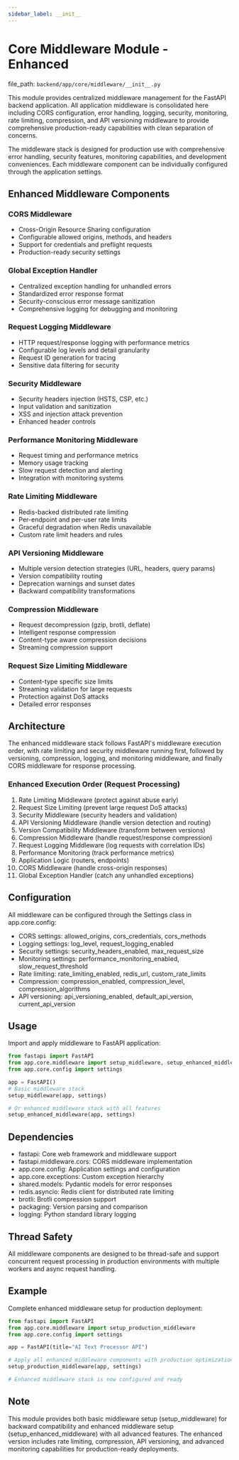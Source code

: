 ```yaml
---
sidebar_label: __init__
---
```


# Core Middleware Module - Enhanced

  file_path: `backend/app/core/middleware/__init__.py`

This module provides centralized middleware management for the FastAPI backend application.
All application middleware is consolidated here including CORS configuration, error handling,
logging, security, monitoring, rate limiting, compression, and API versioning middleware to
provide comprehensive production-ready capabilities with clean separation of concerns.

The middleware stack is designed for production use with comprehensive error handling,
security features, monitoring capabilities, and development conveniences. Each middleware
component can be individually configured through the application settings.

## Enhanced Middleware Components

### CORS Middleware

- Cross-Origin Resource Sharing configuration
- Configurable allowed origins, methods, and headers
- Support for credentials and preflight requests
- Production-ready security settings

### Global Exception Handler

- Centralized exception handling for unhandled errors
- Standardized error response format
- Security-conscious error message sanitization
- Comprehensive logging for debugging and monitoring

### Request Logging Middleware

- HTTP request/response logging with performance metrics
- Configurable log levels and detail granularity
- Request ID generation for tracing
- Sensitive data filtering for security

### Security Middleware

- Security headers injection (HSTS, CSP, etc.)
- Input validation and sanitization
- XSS and injection attack prevention
- Enhanced header controls

### Performance Monitoring Middleware

- Request timing and performance metrics
- Memory usage tracking
- Slow request detection and alerting
- Integration with monitoring systems

### Rate Limiting Middleware

- Redis-backed distributed rate limiting
- Per-endpoint and per-user rate limits
- Graceful degradation when Redis unavailable
- Custom rate limit headers and rules

### API Versioning Middleware

- Multiple version detection strategies (URL, headers, query params)
- Version compatibility routing
- Deprecation warnings and sunset dates
- Backward compatibility transformations

### Compression Middleware

- Request decompression (gzip, brotli, deflate)
- Intelligent response compression
- Content-type aware compression decisions
- Streaming compression support

### Request Size Limiting Middleware

- Content-type specific size limits
- Streaming validation for large requests
- Protection against DoS attacks
- Detailed error responses

## Architecture

The enhanced middleware stack follows FastAPI's middleware execution order, with
rate limiting and security middleware running first, followed by versioning,
compression, logging, and monitoring middleware, and finally CORS middleware
for response processing.

### Enhanced Execution Order (Request Processing)

1. Rate Limiting Middleware (protect against abuse early)
2. Request Size Limiting (prevent large request DoS attacks)
3. Security Middleware (security headers and validation)
4. API Versioning Middleware (handle version detection and routing)
5. Version Compatibility Middleware (transform between versions)
6. Compression Middleware (handle request/response compression)
7. Request Logging Middleware (log requests with correlation IDs)
8. Performance Monitoring (track performance metrics)
9. Application Logic (routers, endpoints)
10. CORS Middleware (handle cross-origin responses)
11. Global Exception Handler (catch any unhandled exceptions)

## Configuration

All middleware can be configured through the Settings class in app.core.config:

- CORS settings: allowed_origins, cors_credentials, cors_methods
- Logging settings: log_level, request_logging_enabled
- Security settings: security_headers_enabled, max_request_size
- Monitoring settings: performance_monitoring_enabled, slow_request_threshold
- Rate limiting: rate_limiting_enabled, redis_url, custom_rate_limits
- Compression: compression_enabled, compression_level, compression_algorithms
- API versioning: api_versioning_enabled, default_api_version, current_api_version

## Usage

Import and apply middleware to FastAPI application:

```python
from fastapi import FastAPI
from app.core.middleware import setup_middleware, setup_enhanced_middleware
from app.core.config import settings

app = FastAPI()
# Basic middleware stack
setup_middleware(app, settings)

# Or enhanced middleware stack with all features
setup_enhanced_middleware(app, settings)
```

## Dependencies

- fastapi: Core web framework and middleware support
- fastapi.middleware.cors: CORS middleware implementation
- app.core.config: Application settings and configuration
- app.core.exceptions: Custom exception hierarchy
- shared.models: Pydantic models for error responses
- redis.asyncio: Redis client for distributed rate limiting
- brotli: Brotli compression support
- packaging: Version parsing and comparison
- logging: Python standard library logging

## Thread Safety

All middleware components are designed to be thread-safe and support
concurrent request processing in production environments with multiple
workers and async request handling.

## Example

Complete enhanced middleware setup for production deployment:

```python
from fastapi import FastAPI
from app.core.middleware import setup_production_middleware
from app.core.config import settings

app = FastAPI(title="AI Text Processor API")

# Apply all enhanced middleware components with production optimization
setup_production_middleware(app, settings)

# Enhanced middleware stack is now configured and ready
```

## Note

This module provides both basic middleware setup (setup_middleware) for
backward compatibility and enhanced middleware setup (setup_enhanced_middleware)
with all advanced features. The enhanced version includes rate limiting,
compression, API versioning, and advanced monitoring capabilities for
production-ready deployments.
